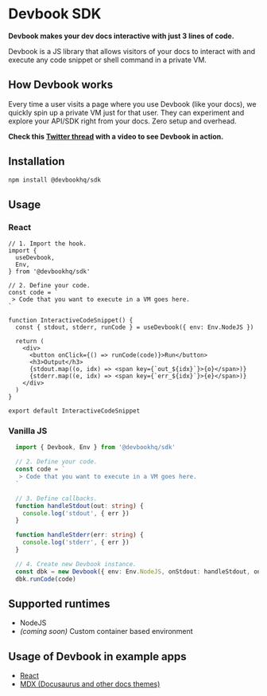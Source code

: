 # Devbook SDK
**Devbook makes your dev docs interactive with just 3 lines of code.**

Devbook is a JS library that allows visitors of your docs to interact with and execute any code snippet or shell command in a private VM.

## How Devbook works
Every time a user visits a page where you use Devbook (like your docs), we quickly spin up a private VM just for that user.
They can experiment and explore your API/SDK right from your docs. Zero setup and overhead.

**Check this [Twitter thread](https://twitter.com/mlejva/status/1482767780265050126) with a video to see Devbook in action.**

## Installation
```sh
npm install @devbookhq/sdk
```
## Usage

### React
```tsx
// 1. Import the hook.
import {
  useDevbook,
  Env,
} from '@devbookhq/sdk'

// 2. Define your code.
const code = `
 > Code that you want to execute in a VM goes here.
`

function InteractiveCodeSnippet() {
  const { stdout, stderr, runCode } = useDevbook({ env: Env.NodeJS })

  return (
    <div>
      <button onClick={() => runCode(code)}>Run</button>
      <h3>Output</h3>
      {stdout.map((o, idx) => <span key={`out_${idx}`}>{o}</span>)}
      {stderr.map((e, idx) => <span key={`err_${idx}`}>{e}</span>)}
    </div>
  )
}

export default InteractiveCodeSnippet
```

### Vanilla JS
```ts
  import { Devbook, Env } from '@devbookhq/sdk'

  // 2. Define your code.
  const code = `
   > Code that you want to execute in a VM goes here.
  `

  // 3. Define callbacks.
  function handleStdout(out: string) {
    console.log('stdout', { err })
  }

  function handleStderr(err: string) {
    console.log('stderr', { err })
  }

  // 4. Create new Devbook instance.
  const dbk = new Devbook({ env: Env.NodeJS, onStdout: handleStdout, onStderr: handleStderr })
  dbk.runCode(code)
```

## Supported runtimes
- NodeJS
- *(coming soon)* Custom container based environment

## Usage of Devbook in example apps
- [React](examples/react-app)
- [MDX (Docusaurus and other docs themes)](examples/docusaurus)
